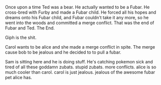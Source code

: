
Once upon a time Ted was a bear. He actually wanted to be a Fubar. He cross-bred with Furby and made a Fubar child. He forced all his hopes and dreams onto his Fubar child, and Fubar couldn't take it any more, so he went into the woods and committed a merge conflict. That was the end of Fubar and Ted. The End.

Giph is the shit.

Carol wants to be alice and she made a merge conflict in spite. The merge cause bob to be jealous and he decided to to pull a fubar.

Sam is sitting here and he is doing stuff. He's catching pokemon sick and tired of all these goddamn zubats. stupid zubats. more conflicts. alice is so much cooler than carol. carol is just jealous. jealous of the awesome fubar pet alice has.
